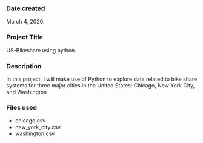 ### Date created
March 4, 2020.

### Project Title
US-Bikeshare using python.

### Description
In this project, I will make use of Python to explore data related to bike share systems for three major cities in the United States: Chicago, New York City, and Washington

### Files used
- chicago.csv
- new_york_city.csv
- washington.csv
